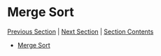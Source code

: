 # Merge Sort <!-- omit in toc -->

[Previous Section][prev] | [Next Section][next] | [Section Contents][index]

[prev]: ../05invariants/index.md
[next]: ../07maxsubarray/index.md
[index]: ../index.md

- [Merge Sort](./01merge.md)
